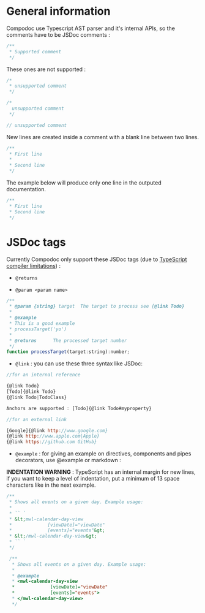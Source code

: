 # General information

Compodoc use Typescript AST parser and it's internal APIs, so the comments have to be JSDoc comments :

```js
/**
 * Supported comment
 */
```

These ones are not supported :

```js
/*
 * unsupported comment
 */

/*
  unsupported comment
 */

// unsupported comment
```

New lines are created inside a comment with a blank line between two lines.

```js
/**
 * First line
 *
 * Second line
 */
```

The example below will produce only one line in the outputed documentation.

```js
/**
 * First line
 * Second line
 */
```

# JSDoc tags

Currently Compodoc only support these JSDoc tags (due to [TypeScript compiler limitations](https://github.com/Microsoft/TypeScript/wiki/JSDoc-support-in-JavaScript)) :

- ```@returns```

- ```@param <param name>```

```js
/**
 * @param {string} target  The target to process see {@link Todo}
 *
 * @example
 * This is a good example
 * processTarget('yo')
 *
 * @returns      The processed target number
 */
function processTarget(target:string):number;
```

- ```@link``` : you can use these three syntax like JSDoc:

```js
//for an internal reference

{@link Todo}
[Todo]{@link Todo}
{@link Todo|TodoClass}

Anchors are supported : [Todo]{@link Todo#myproperty}

//for an external link

[Google]{@link http://www.google.com}
{@link http://www.apple.com|Apple}
{@link https://github.com GitHub}
```

- ```@example``` : for giving an example on directives, components and pipes decorators, use @example or markdown :

__INDENTATION WARNING__ : TypeScript has an internal margin for new lines, if you want to keep a level of indentation, put a minimum of 13 space characters like in the next example.

```js
/**
 * Shows all events on a given day. Example usage:
 *
 * `` `
 * &lt;mwl-calendar-day-view
 *             [viewDate]="viewDate"
 *             [events]="events"&gt;
 * &lt;/mwl-calendar-day-view&gt;
 * `` `
 */

 /**
  * Shows all events on a given day. Example usage:
  *
  * @example
  * <mwl-calendar-day-view
  *             [viewDate]="viewDate"
  *             [events]="events">
  * </mwl-calendar-day-view>
  */
```
